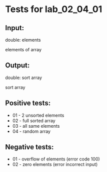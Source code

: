 # Tests for lab_02_04_01


## Input:

double: elements

elements of array

## Output:
double: sort array

sort array


## Positive tests:
- 01 - 2 unsorted elements
- 02 - full sorted array
- 03 - all same elements
- 04 - random array


## Negative tests:
- 01 - overflow of elements (error code 100)
- 02 - zero elements (error incorrect input)
